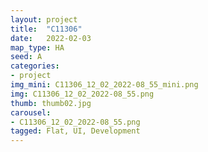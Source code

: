 ```yaml
---
layout: project
title:  "C11306"
date:   2022-02-03
map_type: HA
seed: A
categories:
- project
img_mini: C11306_12_02_2022-08_55_mini.png
img: C11306_12_02_2022-08_55.png
thumb: thumb02.jpg
carousel:
- C11306_12_02_2022-08_55.png
tagged: Flat, UI, Development
---
```

